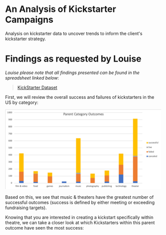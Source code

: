 # An Analysis of Kickstarter Campaigns
Analysis on kickstarter data to uncover trends to inform the client's kickstarter strategy.

# Findings as requested by Louise

_Louise please note that all findings presented can be found in the spreadsheet linked below_:
> [KickStarter Dataset](kickstarter-analysis/data-1-1-3-StarterBook.xlsx)

First, we will review the overall success and failures of kickstarters in the US by category: 

![](https://raw.githubusercontent.com/hollyouellette/kickstarter-analysis/main/Parent%20Category%20Outcomes.png)

Based on this, we see that music & theaters have the greatest number of successful outcomes (success is defined by either meeting or exceeding fundraising targets). 

Knowing that you are interested in creating a kickstart specifically within theatre, we can take a closer look at which Kickstarters within this parent outcome have seen the most success: 







